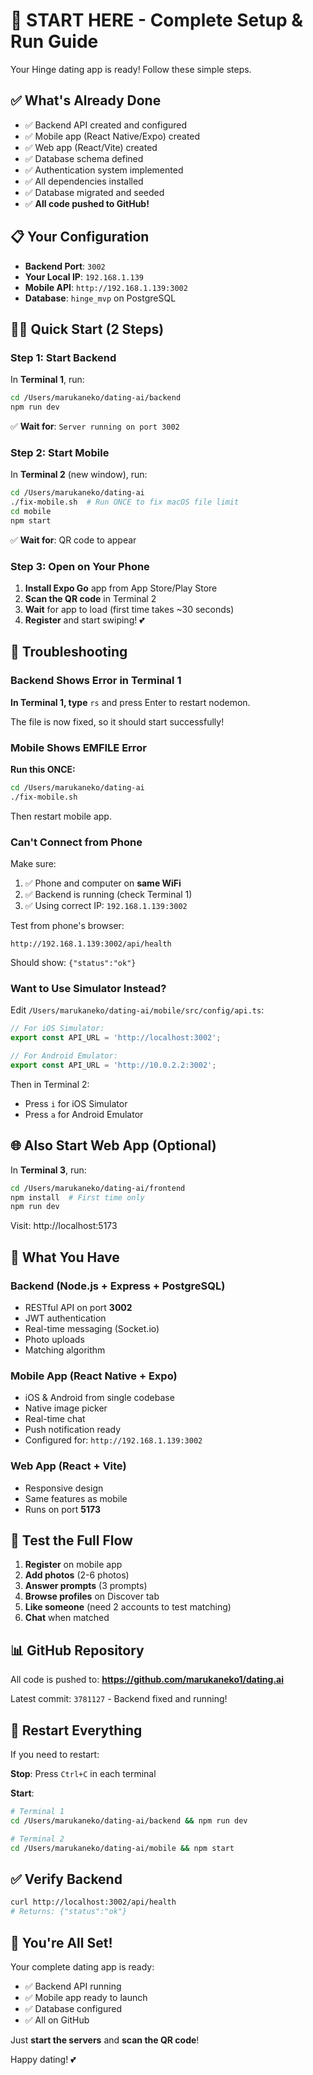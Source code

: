 # 🚀 START HERE - Complete Setup & Run Guide

Your Hinge dating app is ready! Follow these simple steps.

## ✅ What's Already Done

- ✅ Backend API created and configured
- ✅ Mobile app (React Native/Expo) created
- ✅ Web app (React/Vite) created
- ✅ Database schema defined
- ✅ Authentication system implemented
- ✅ All dependencies installed
- ✅ Database migrated and seeded
- ✅ **All code pushed to GitHub!**

## 📋 Your Configuration

- **Backend Port**: `3002`
- **Your Local IP**: `192.168.1.139`
- **Mobile API**: `http://192.168.1.139:3002`
- **Database**: `hinge_mvp` on PostgreSQL

## 🏃‍♂️ Quick Start (2 Steps)

### Step 1: Start Backend

In **Terminal 1**, run:
```bash
cd /Users/marukaneko/dating-ai/backend
npm run dev
```

✅ **Wait for**: `Server running on port 3002`

### Step 2: Start Mobile

In **Terminal 2** (new window), run:
```bash
cd /Users/marukaneko/dating-ai
./fix-mobile.sh  # Run ONCE to fix macOS file limit
cd mobile
npm start
```

✅ **Wait for**: QR code to appear

### Step 3: Open on Your Phone

1. **Install Expo Go** app from App Store/Play Store
2. **Scan the QR code** in Terminal 2
3. **Wait** for app to load (first time takes ~30 seconds)
4. **Register** and start swiping! 💕

## 🔧 Troubleshooting

### Backend Shows Error in Terminal 1

**In Terminal 1, type** `rs` and press Enter to restart nodemon.

The file is now fixed, so it should start successfully!

### Mobile Shows EMFILE Error

**Run this ONCE:**
```bash
cd /Users/marukaneko/dating-ai
./fix-mobile.sh
```

Then restart mobile app.

### Can't Connect from Phone

Make sure:
1. ✅ Phone and computer on **same WiFi**
2. ✅ Backend is running (check Terminal 1)
3. ✅ Using correct IP: `192.168.1.139:3002`

Test from phone's browser:
```
http://192.168.1.139:3002/api/health
```

Should show: `{"status":"ok"}`

### Want to Use Simulator Instead?

Edit `/Users/marukaneko/dating-ai/mobile/src/config/api.ts`:

```typescript
// For iOS Simulator:
export const API_URL = 'http://localhost:3002';

// For Android Emulator:
export const API_URL = 'http://10.0.2.2:3002';
```

Then in Terminal 2:
- Press `i` for iOS Simulator
- Press `a` for Android Emulator

## 🌐 Also Start Web App (Optional)

In **Terminal 3**, run:
```bash
cd /Users/marukaneko/dating-ai/frontend
npm install  # First time only
npm run dev
```

Visit: http://localhost:5173

## 📱 What You Have

### Backend (Node.js + Express + PostgreSQL)
- RESTful API on port **3002**
- JWT authentication
- Real-time messaging (Socket.io)
- Photo uploads
- Matching algorithm

### Mobile App (React Native + Expo)
- iOS & Android from single codebase
- Native image picker
- Real-time chat
- Push notification ready
- Configured for: `http://192.168.1.139:3002`

### Web App (React + Vite)
- Responsive design
- Same features as mobile
- Runs on port **5173**

## 🎯 Test the Full Flow

1. **Register** on mobile app
2. **Add photos** (2-6 photos)
3. **Answer prompts** (3 prompts)
4. **Browse profiles** on Discover tab
5. **Like someone** (need 2 accounts to test matching)
6. **Chat** when matched

## 📊 GitHub Repository

All code is pushed to:
**https://github.com/marukaneko1/dating.ai**

Latest commit: `3781127` - Backend fixed and running!

## 🔄 Restart Everything

If you need to restart:

**Stop**: Press `Ctrl+C` in each terminal

**Start**:
```bash
# Terminal 1
cd /Users/marukaneko/dating-ai/backend && npm run dev

# Terminal 2  
cd /Users/marukaneko/dating-ai/mobile && npm start
```

## ✅ Verify Backend

```bash
curl http://localhost:3002/api/health
# Returns: {"status":"ok"}
```

## 🎉 You're All Set!

Your complete dating app is ready:
- ✅ Backend API running
- ✅ Mobile app ready to launch
- ✅ Database configured
- ✅ All on GitHub

Just **start the servers** and **scan the QR code**!

Happy dating! 💕

